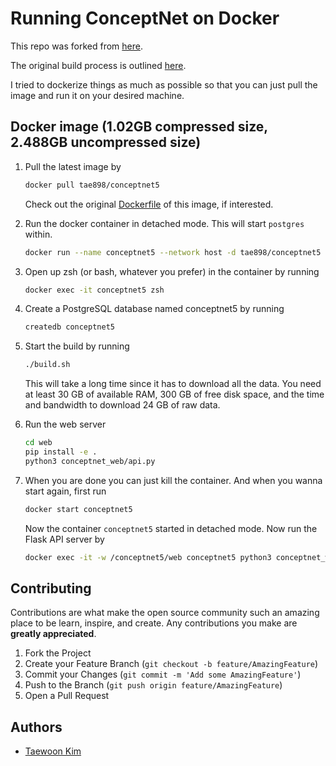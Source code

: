 # Running ConceptNet on Docker

This repo was forked from [here](https://github.com/commonsense/conceptnet5).

The original build process is outlined [here](https://github.com/commonsense/conceptnet5/wiki/Build-process).

I tried to dockerize things as much as possible so that you can just pull the image and
run it on your desired machine.

## Docker image (1.02GB compressed size, 2.488GB uncompressed size)

1. Pull the latest image by

    ```sh
    docker pull tae898/conceptnet5
    ```

    Check out the original [Dockerfile](./Dockerfile) of this image, if interested.  

1. Run the docker container in detached mode. This will start `postgres` within.

    ```sh
    docker run --name conceptnet5 --network host -d tae898/conceptnet5
    ```

1. Open up zsh (or bash, whatever you prefer) in the container by running

    ```sh
    docker exec -it conceptnet5 zsh
    ```

1. Create a PostgreSQL database named conceptnet5 by running

    ```sh
    createdb conceptnet5
    ```

1. Start the build by running

    ```sh
    ./build.sh
    ```

    This will take a long time since it has to download all the data.
    You need at least 30 GB of available RAM, 300 GB of free disk space, and the time
    and bandwidth to download 24 GB of raw data.

1. Run the web server

    ```sh
    cd web
    pip install -e .
    python3 conceptnet_web/api.py
    ```

1. When you are done you can just kill the container. And when you wanna start again, 
first run
    ```sh
    docker start conceptnet5
    ```
    Now the container `conceptnet5` started in detached mode. Now run the Flask API server by

    ```sh
    docker exec -it -w /conceptnet5/web conceptnet5 python3 conceptnet_web/api.py
    ```

## Contributing

Contributions are what make the open source community such an amazing place to be learn, inspire, and create. Any contributions you make are **greatly appreciated**.

1. Fork the Project
1. Create your Feature Branch (`git checkout -b feature/AmazingFeature`)
1. Commit your Changes (`git commit -m 'Add some AmazingFeature'`)
1. Push to the Branch (`git push origin feature/AmazingFeature`)
1. Open a Pull Request

## Authors

- [Taewoon Kim](https://taewoonkim.com/)
